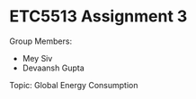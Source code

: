 # ETC5513 Assignment 3

Group Members:

* Mey Siv 
* Devaansh Gupta


Topic: Global Energy Consumption